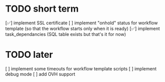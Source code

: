 # TODO short term

[✅] implement SSL certificate
[ ] implement "onhold" status for workflow template (so that the workflow starts only when it is ready)
[✅] implement task_dependancies (SQL table exists but that's it for now)

# TODO later

[ ] implement some timeouts for workflow template scripts
[ ] implement debug mode
[ ] add OVH support